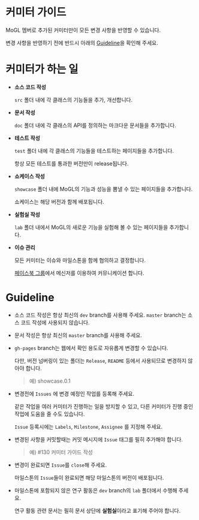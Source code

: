 
# 커미터 가이드

MoGL 멤버로 추가된 커미터만이 모든 변경 사항을 반영할 수 있습니다.

변경 사항을 반영하기 전에 반드시 아래의 [Guideline](#guideline)을 확인해 주세요.

# 커미터가 하는 일

* **소스 코드 작성**

    `src` 폴더 내에 각 클래스의 기능들을 추가, 개선합니다.

* **문서 작성**

    `doc` 폴더 내에 각 클래스의 API를 정의하는 마크다운 문서들을 추가합니다.

* **테스트 작성**

    `test` 폴더 내에 각 클래스의 기능들을 테스트하는 페이지들을 추가합니다.

    항상 모든 테스트를 통과한 버전만이 release됩니다.

* **쇼케이스 작성**

    `showcase` 폴더 내에 MoGL의 기능과 성능을 뽐낼 수 있는 페이지들을 추가합니다.

     쇼케이스는 해당 버전과 함께 배포됩니다.

 * **실험실 작성**

     `lab` 폴더 내에서 MoGL의 새로운 기능을 실험해 볼 수 있는 페이지들을 추가합니다.

* **이슈 관리**

    모든 커미터는 이슈와 마일스톤을 함께 협의하고 결정합니다.

    [페이스북 그룹](https://www.facebook.com/groups/MObilewebGL/)에서 메신저를 이용하여 커뮤니케이션 합니다.

# Guideline

* 소스 코드 작성은 항상 최신의 `dev` branch를 사용해 주세요. `master` branch는 소스 코드 작성에 사용되지 않습니다.

* 문서 작성은 항상 최신의 `master` branch를 사용해 주세요.

* `gh-pages` branch는 웹에서 확인 용도로 자유롭게 변경할 수 있습니다.

    다만, 버전 넘버링이 있는 폴더는 `Release`, `README` 등에서 사용되므로 변경하지 않아야 합니다.
    
    > 예) showcase.0.1

* 변경전에 `Issues` 에 변경 예정인 작업를 등록해 주세요.
    
    같은 작업을 여러 커미터가 진행하는 일을 방지할 수 있고, 다른 커미터가 진행 중인 작업에 도움을 줄 수도 있습니다.
    
    `Issue` 등록시에는 `Labels`, `Milestone`, `Assignee` 를 지정해 주세요.

* 변경된 사항을 커밋할때는 커밋 메시지에 `Issue` 태그를 필히 추가해야 합니다.

     > 예) #130 커미터 가이드 작성

* 변경이 완료되면 `Issue`를 `close`해 주세요.

    마일스톤의 `Issue`들이 완료되면 해당 마일스톤의 버전이 배포됩니다.

* 마일스톤에 포함되지 않은 연구 활동은 `dev` branch의 `lab` 폴더에서 수행해 주세요.

    연구 활동 관련 문서는 필히 문서 상단에 **실험실**이라고 표기해 주어야 합니다.
